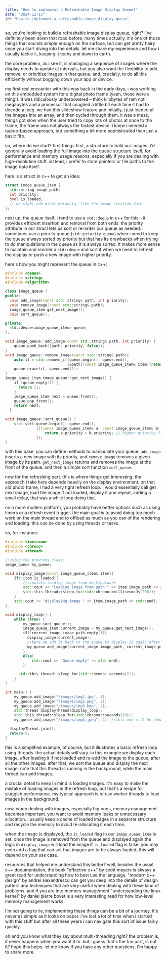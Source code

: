 ```yaml
---
title: "How to implement a Refreshable Image Display Queue?"
date: "2024-12-15"
id: "how-to-implement-a-refreshable-image-display-queue"
---
```


so, you're looking to build a refreshable image display queue, right? i've definitely been down that road before, many times actually. it's one of those things that sounds simple enough on the surface, but can get pretty hairy once you start diving into the details. let me share my experience and how i usually tackle it, keeping it techy and down to earth.

the core problem, as i see it, is managing a sequence of images where the display needs to update at intervals, but you also want the flexibility to add, remove, or prioritize images in that queue. and, crucially, to do all this efficiently without bogging down your app or device.

my first real encounter with this was back in the early days, i was working on this embedded system for a digital photo frame (yeah, those were a thing!). it was ridiculously underpowered – think kilobytes of ram not megabytes and a processor that coughed a little bit each time it had to decode a jpeg. we had this slideshow feature and initially, i just loaded all the images into an array, and then cycled through them. it was a mess, things got slow when the user tried to copy lots of photos at once to the frame, the frame was not always the fastest device. i knew i needed a queue-based approach, but something a bit more sophisticated than just a basic fifo.

so, where do we start? first things first, a structure to hold our images. i'd generally avoid loading the full image into the queue structure itself, for performance and memory usage reasons, especially if you are dealing with high-resolution stuff. instead, i prefer to store pointers or file paths to the image data itself.

here is a struct in c++ to get an idea:

```cpp
struct image_queue_item {
  std::string image_path;
  int priority;
  bool is_loaded;
  // we might add other metadata, like the image creation date
};
```

next up, the queue itself. i tend to use a `std::deque` in c++ for this – it provides efficient insertion and removal from both ends. the priority attribute in our struct lets us sort or re-order our queue as needed. i sometimes use a priority queue (`std::priority_queue`) when i need to keep the queue always sorted by priority but that has its drawbacks when trying to do manipulations in the queue as it is always sorted. it makes more sense to maintain and reorder a `std::deque` and sort it when we need to refresh the display or push a new image with higher priority.

here's how you might represent the queue in c++:

```cpp
#include <deque>
#include <string>
#include <algorithm>

class image_queue {
public:
  void add_image(const std::string& path, int priority);
  void remove_image(const std::string& path);
  image_queue_item get_next_image();
  void sort_queue();

private:
  std::deque<image_queue_item> queue;
};

void image_queue::add_image(const std::string& path, int priority) {
    queue.push_back({path, priority, false});
}
void image_queue::remove_image(const std::string& path){
    auto it = std::remove_if(queue.begin(), queue.end(),
                            [&path](const image_queue_item& item){return item.image_path == path;});
    queue.erase(it, queue.end());
}
image_queue_item image_queue::get_next_image() {
    if (queue.empty()) {
      return {};
    }
    image_queue_item next = queue.front();
    queue.pop_front();
    return next;
  }

void image_queue::sort_queue() {
    std::sort(queue.begin(), queue.end(),
              [](const image_queue_item& a, const image_queue_item& b) {
                  return a.priority > b.priority; // higher priority first
              });
}
```

with this base, you can define methods to manipulate your queue. `add_image` inserts a new image with its priority, and `remove_image` removes a given image by its path. `get_next_image` returns and removes the image at the front of the queue. and then a simple sort function `sort_queue`.

now for the refreshing part. this is where things get interesting. the approach i take here depends heavily on the display environment. on that old photo frame, i had a very tight refresh loop. i would essentially call get next image, load the image if not loaded, display it and repeat, adding a small delay, that was a while loop doing that.

on a more modern platform, you probably have better options such as using timers or a refresh event trigger. the main goal is to avoid doing too much work on the main thread and to offload as much as you can of the rendering and loading. this can be done by using threads or tasks.

so, for instance:

```cpp
#include <iostream>
#include <chrono>
#include <thread>

//using the previous class:
image_queue my_queue;

void display_image(const image_queue_item& item){
    if(!item.is_loaded){
        //simulate loading image from disk/network
        std::cout << "loading image from path " << item.image_path << std::endl;
        std::this_thread::sleep_for(std::chrono::milliseconds(200));
    }
    std::cout << "displaying image " << item.image_path << std::endl;
}

void display_loop() {
    while (true) {
        my_queue.sort_queue();
        image_queue_item current_image = my_queue.get_next_image();
        if(!current_image.image_path.empty()){
          display_image(current_image);
          //here we add it back to the queue to display it again after the others.
          my_queue.add_image(current_image.image_path, current_image.priority);
        }
        else{
            std::cout << "Queue empty" << std::endl;
        }

      std::this_thread::sleep_for(std::chrono::seconds(2));
    }
}

int main() {
    my_queue.add_image("/images/img1.jpg", 1);
    my_queue.add_image("/images/img2.png", 3);
    my_queue.add_image("/images/img3.bmp", 2);
    std::thread displayThread(display_loop);
    std::this_thread::sleep_for(std::chrono::seconds(10));
    my_queue.add_image("/images/img4.jpeg", 4); //this one will be shown before the first ones

  displayThread.join();
  return 0;
}

```

this is a simplified example, of course, but it illustrates a basic refresh loop using threads. the actual details will vary. in this example we display each image, after loading it if not loaded and re-add the image to the queue, after all the other images. after that, we sort the queue and display the next image. note that this thread is running in the background, while the main thread can add images.

a crucial detail to keep in mind is loading images. it's easy to make the mistake of loading images in the refresh loop, but that's a recipe for sluggish performance. my typical approach is to use worker threads to load images in the background.

now, when dealing with images, especially big ones, memory management becomes important. you want to avoid memory leaks or unnecessary allocation. i usually keep a cache of loaded images in a separate structure and recycle the memory to avoid re-allocating it each time.

when the image is displayed, the `is_loaded` flag in our `image_queue_item` is set. once the image is removed from the queue and displayed again the logic in `display_image` will load the image if `is_loaded` flag is false, you may even add a flag that can set that images are to be always loaded, this will depend on your use case.

resources that helped me understand this better? well, besides the usual c++ documentation, the book "effective c++" by scott meyers is always a great read for understanding how to best use the language, "modern c++ design" by andrei alexandrescu can get you deep into the details of design patters and techniques that are very useful when dealing with these kind of problems. and if you are into memory management "understanding the linux kernel" by daniel pierre bovet is a very interesting read for how low-level memory management works.

i'm not going to lie, implementing these things can be a bit of a journey. it's never as simple as it looks on paper. i've lost a lot of time when i started with this stuff but after all these years i can navigate this sort of issue fairly quickly.

oh and you know what they say about multi-threading right? the problem is, it never happens when you want it to. but i guess that's the fun part, is not it? hope this helps. let me know if you have any other questions, i'm happy to share more.
